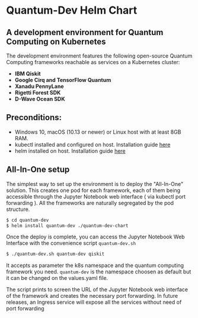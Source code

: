 # Quantum-Dev Helm Chart

## A development environment for Quantum Computing on Kubernetes

The development environment features the following open-source Quantum Computing frameworks reachable as services on a Kubernetes cluster:

* **IBM Qiskit**
* **Google Cirq and TensorFlow Quantum**
* **Xanadu PennyLane**
* **Rigetti Forest SDK**
* **D-Wave Ocean SDK**


## Preconditions:

* Windows 10, macOS (10.13 or newer) or Linux host with at least 8GB RAM.
* kubectl installed and configured on host. Installation guide [here](https://kubernetes.io/docs/tasks/tools/install-kubectl/)
* helm installed on host. Installation guide [here](https://helm.sh/docs/intro/install/)

## All-In-One setup

The simplest way to set up the environment is to deploy the "All-In-One" solution. This creates one pod for each framework, each of them being accessible through the Jupyter Notebook web interface ( via kubectl port forwarding ). 
All the frameworks are naturally segregated by the pod structure. 

```sh
$ cd quantum-dev
$ helm install quantum-dev ./quantum-dev-chart
```

Once the deploy is complete, you can access the Jupyter Notebook Web Interface with the convenience script `quantum-dev.sh`

```sh
$ ./quantum-dev.sh quantum-dev qiskit
```

It accepts as parameter the k8s namespace and the quantum computing framework you need.
`quantum-dev` is the namespace choosen as default but it can be changed on the values.yaml file.

The script prints to screen the URL of the Jupyter Notebook web interface of the framework and creates the necessary port forwarding.
In future releases, an Ingress service will expose all the services without need of port forwarding
